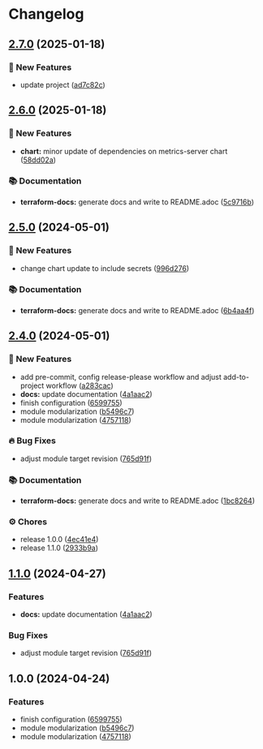 # Changelog

## [2.7.0](https://github.com/GersonRS/modern-gitops-stack-module-metrics-server/compare/v2.6.0...v2.7.0) (2025-01-18)


### 🚀 New Features

* update project ([ad7c82c](https://github.com/GersonRS/modern-gitops-stack-module-metrics-server/commit/ad7c82c42ce106b49cc726961cc679e037c047c3))

## [2.6.0](https://github.com/GersonRS/modern-gitops-stack-module-metrics-server/compare/v2.5.0...v2.6.0) (2025-01-18)


### 🚀 New Features

* **chart:** minor update of dependencies on metrics-server chart ([58dd02a](https://github.com/GersonRS/modern-gitops-stack-module-metrics-server/commit/58dd02a9cbef6beb8478a1a1c3ebe5a08cbbd44b))


### 📚 Documentation

* **terraform-docs:** generate docs and write to README.adoc ([5c9716b](https://github.com/GersonRS/modern-gitops-stack-module-metrics-server/commit/5c9716b428f4122b332ef132b974c96d7c033f2c))

## [2.5.0](https://github.com/GersonRS/modern-gitops-stack-module-metrics-server/compare/v2.4.0...v2.5.0) (2024-05-01)


### 🚀 New Features

* change chart update to include secrets ([996d276](https://github.com/GersonRS/modern-gitops-stack-module-metrics-server/commit/996d276662f5b2fc247e612b71483b3c16125562))


### 📚 Documentation

* **terraform-docs:** generate docs and write to README.adoc ([6b4aa4f](https://github.com/GersonRS/modern-gitops-stack-module-metrics-server/commit/6b4aa4f70e0e207ba25f66e87891e6d2d4e3213c))

## [2.4.0](https://github.com/GersonRS/modern-gitops-stack-module-metrics-server/compare/v2.3.0...v2.4.0) (2024-05-01)


### 🚀 New Features

* add pre-commit, config release-please workflow and adjust add-to-project workflow ([a283cac](https://github.com/GersonRS/modern-gitops-stack-module-metrics-server/commit/a283cacf451560649fe06aa48bbf80e88cf12836))
* **docs:** update documentation ([4a1aac2](https://github.com/GersonRS/modern-gitops-stack-module-metrics-server/commit/4a1aac2854221d05479711f0bfed6e0fbcb24e5d))
* finish configuration ([6599755](https://github.com/GersonRS/modern-gitops-stack-module-metrics-server/commit/65997551f2c19f4825047927db640aa011604bc6))
* module modularization ([b5496c7](https://github.com/GersonRS/modern-gitops-stack-module-metrics-server/commit/b5496c759dfe958b3f2be512c04b2fc028530bdd))
* module modularization ([4757118](https://github.com/GersonRS/modern-gitops-stack-module-metrics-server/commit/47571180996fa54db2a6e1fe8c985241d7f78905))


### 🔥 Bug Fixes

* adjust module target revision ([765d91f](https://github.com/GersonRS/modern-gitops-stack-module-metrics-server/commit/765d91f69322365687aa0ac0ac723b2d60361c10))


### 📚 Documentation

* **terraform-docs:** generate docs and write to README.adoc ([1bc8264](https://github.com/GersonRS/modern-gitops-stack-module-metrics-server/commit/1bc8264696e939a00c3c68a0fb2aefbb4719d00c))


### ⚙️ Chores

* release 1.0.0 ([4ec41e4](https://github.com/GersonRS/modern-gitops-stack-module-metrics-server/commit/4ec41e4ad4f6e16430a07cf0ca072cdd56e46361))
* release 1.1.0 ([2933b9a](https://github.com/GersonRS/modern-gitops-stack-module-metrics-server/commit/2933b9a189c122b1a499700884adc9271c233da9))

## [1.1.0](https://github.com/GersonRS/modern-gitops-stack-module-metrics-server/compare/v1.0.0...v1.1.0) (2024-04-27)


### Features

* **docs:** update documentation ([4a1aac2](https://github.com/GersonRS/modern-gitops-stack-module-metrics-server/commit/4a1aac2854221d05479711f0bfed6e0fbcb24e5d))


### Bug Fixes

* adjust module target revision ([765d91f](https://github.com/GersonRS/modern-gitops-stack-module-metrics-server/commit/765d91f69322365687aa0ac0ac723b2d60361c10))

## 1.0.0 (2024-04-24)


### Features

* finish configuration ([6599755](https://github.com/GersonRS/modern-gitops-stack-module-metrics-server/commit/65997551f2c19f4825047927db640aa011604bc6))
* module modularization ([b5496c7](https://github.com/GersonRS/modern-gitops-stack-module-metrics-server/commit/b5496c759dfe958b3f2be512c04b2fc028530bdd))
* module modularization ([4757118](https://github.com/GersonRS/modern-gitops-stack-module-metrics-server/commit/47571180996fa54db2a6e1fe8c985241d7f78905))
